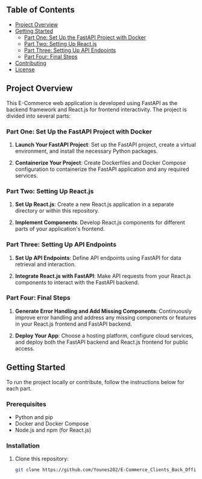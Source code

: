 ## Table of Contents

- [Project Overview](#project-overview)
- [Getting Started](#getting-started)
  - [Part One: Set Up the FastAPI Project with Docker](#part-one-set-up-the-fastapi-project-with-docker)
  - [Part Two: Setting Up React.js](#part-two-setting-up-reactjs)
  - [Part Three: Setting Up API Endpoints](#part-three-setting-up-api-endpoints)
  - [Part Four: Final Steps](#part-four-final-steps)
- [Contributing](#contributing)
- [License](#license)

## Project Overview

This E-Commerce web application is developed using FastAPI as the backend framework and React.js for frontend interactivity. The project is divided into several parts:

### Part One: Set Up the FastAPI Project with Docker

1. **Launch Your FastAPI Project**: Set up the FastAPI project, create a virtual environment, and install the necessary Python packages.

2. **Containerize Your Project**: Create Dockerfiles and Docker Compose configuration to containerize the FastAPI application and any required services.

### Part Two: Setting Up React.js

1. **Set Up React.js**: Create a new React.js application in a separate directory or within this repository.

2. **Implement Components**: Develop React.js components for different parts of your application's frontend.

### Part Three: Setting Up API Endpoints

1. **Set Up API Endpoints**: Define API endpoints using FastAPI for data retrieval and interaction.

2. **Integrate React.js with FastAPI**: Make API requests from your React.js components to interact with the FastAPI backend.

### Part Four: Final Steps

1. **Generate Error Handling and Add Missing Components**: Continuously improve error handling and address any missing components or features in your React.js frontend and FastAPI backend.

2. **Deploy Your App**: Choose a hosting platform, configure cloud services, and deploy both the FastAPI backend and React.js frontend for public access.

## Getting Started

To run the project locally or contribute, follow the instructions below for each part.

### Prerequisites

- Python and pip
- Docker and Docker Compose
- Node.js and npm (for React.js)

### Installation

1. Clone this repository:

   ```bash
   git clone https://github.com/Younes202/E-Commerce_Clients_Back_Office
